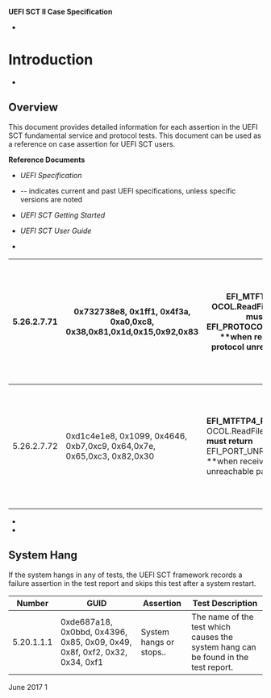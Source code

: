 ﻿**UEFI SCT II Case Specification**

-
# Introduction

-
## Overview

This document provides detailed information for each assertion in the UEFI SCT fundamental service and protocol tests. This document can be used as a reference on case assertion for UEFI SCT users.

**Reference Documents**

- _UEFI Specification_
- _--_ indicates current and past UEFI specifications, unless specific versions are noted

- _UEFI SCT Getting Started_
- _UEFI SCT User Guide_

-

| 5.26.2.7.71 | 0x732738e8, 0x1ff1, 0x4f3a, 0xa0,0xc8, 0x38,0x81,0x1d,0x15,0x92,0x83 | **EFI\_MTFTP4\_PROT**** OCOL.ReadFile() **-** ReadFile() **must return** EFI\_PROTOCOL\_UNREACHABLE **when receive an ICMP protocol unreachable packet. | 1. Call** EFI\_MTFTP4\_SERVICE\_BINDING\_PROTOCOL.CreateChild() **to createa new** EFI\_MTFTP4\_PROTOCOL **child handle.2. Call** EFI\_MTFTP4\_PROTOCOL.Configur****e()** with all valid parameters.3. Call **EFI\_MTFTP4\_PROTOCOL.ReadFile**** () **with all valid parameters. OS sideshould capture the packet sent fromEUT side.4. Configure Host side to send back anICMP protocol unreachable packet and the return status should be** EFI\_PROTOCOL\_UNREACHABLE **.5. Call** EFI\_MTFTP4\_SERVICE\_BINDING\_PROTOCOL.DestroyChild() **todestroy the newly created** EFI\_MTFTP4\_PROTOCOL** childhandle and clean up the environment. |
| --- | --- | --- | --- |
| 5.26.2.7.72 | 0xd1c4e1e8, 0x1099, 0x4646, 0xb7,0xc9, 0x64,0x7e, 0x65,0xc3, 0x82,0x30 | **EFI\_MTFTP4\_PROT**** OCOL.ReadFile() **-** ReadFile() **must return** EFI\_PORT\_UNREACHABLE **when receive an ICMP port unreachable packet. | 1. Call** EFI\_MTFTP4\_SERVICE\_BINDING\_PROTOCOL.CreateChild() **to createa new** EFI\_MTFTP4\_PROTOCOL **child handle.2. Call** EFI\_MTFTP4\_PROTOCOL.Configur****e()** with all valid parameters.3. Call **EFI\_MTFTP4\_PROTOCOL.ReadFile**** () **with all valid parameters. OS sideshould capture the packet sent fromEUT side.4. Configure Host side to send back anICMP port unreachable packet and the return status should be** EFI\_PORT\_UNREACHABLE **.5. Call** EFI\_MTFTP4\_SERVICE\_BINDING\_PROTOCOL.DestroyChild() **todestroy the newly created** EFI\_MTFTP4\_PROTOCOL** childhandle and clean up the environment. |

-

-
## System Hang

If the system hangs in any of tests, the UEFI SCT framework records a failure assertion in the test report and skips this test after a system restart.

| **Number** | **GUID** | **Assertion** | **Test Description** |
| --- | --- | --- | --- |
| 5.20.1.1.1 | 0xde687a18, 0x0bbd, 0x4396, 0x85, 0x09, 0x49, 0x8f, 0xf2, 0x32, 0x34, 0xf1 | System hangs or stops.. | The name of the test which causes the system hang can be found in the test report. |

June 2017 1